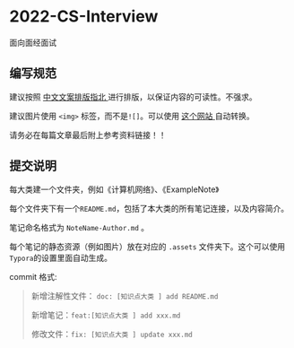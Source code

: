 # 2022-CS-Interview

 面向面经面试



## 编写规范

建议按照 [中文文案排版指北 ](http://mazhuang.org/wiki/chinese-copywriting-guidelines/) 进行排版，以保证内容的可读性。不强求。

建议图片使用 `<img>` 标签，而不是`![]`。可以使用 [这个网站 ](https://cyc2018.github.io/Text-Typesetting/) 自动转换。

请务必在每篇文章最后附上参考资料链接！！

## 提交说明

每大类建一个文件夹，例如《计算机网络》、《ExampleNote》

每个文件夹下有一个`README.md`，包括了本大类的所有笔记连接，以及内容简介。

笔记命名格式为 `NoteName-Author.md` 。

每个笔记的静态资源（例如图片）放在对应的 `.assets` 文件夹下。这个可以使用 `Typora`的设置里面自动生成。

commit 格式:

> 新增注解性文件： `doc: [知识点大类 ] add README.md`
>
> 新增笔记：`feat:[知识点大类 ] add xxx.md`
>
> 修改文件：`fix: [知识点大类 ] update xxx.md`
